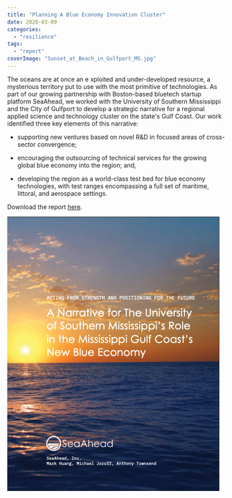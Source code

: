 ```yaml
---
title: "Planning A Blue Economy Innovation Cluster"
date: 2020-03-09
categories: 
  - "resilience"
tags: 
  - "report"
coverImage: "Sunset_at_Beach_in_Gulfport_MS.jpg"
---
```


The oceans are at once an e xploited and under-developed resource, a mysterious territory put to use with the most primitive of technologies. As part of our growing partnership with Boston-based bluetech startup platform SeaAhead, we worked with the University of Southern Mississippi and the City of Gulfport to develop a strategic narrative for a regional applied science and technology cluster on the state's Gulf Coast. Our work identified three key elements of this narrative:

- supporting new ventures based on novel R&D in focused areas of cross-sector convergence;

- encouraging the outsourcing of technical services for the growing global blue economy into the region; and,

- developing the region as a world-class test bed for blue economy technologies, with test ranges encompassing a full set of maritime, littoral, and aerospace settings.

Download the report [here](/pdf/SA-Gulfport-BEID-20200124.pdf).

[![](images/Screen-Shot-2020-09-01-at-8.43.45-PM.png)](/pdf/SA-Gulfport-BEID-20200124.pdf)
